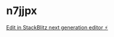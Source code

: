 # n7jjpx

[Edit in StackBlitz next generation editor ⚡️](https://stackblitz.com/~/github.com/FirePrometheus0109/n7jjpx)
